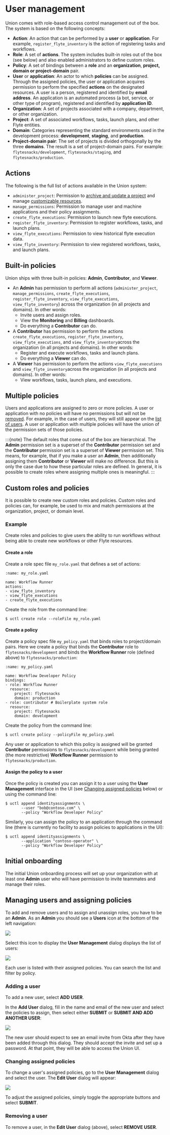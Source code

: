 # User management

Union comes with role-based access control management out of the box.
The system is based on the following concepts:

* **Action**: An action that can be performed by a **user** or **application**.
For example, `register_flyte_inventory` is the action of registering tasks and workflows.
* **Role**: A set of **actions**.
The system includes built-in roles out of the box (see below) and also enabled administrators to define custom roles.
* **Policy**: A set of bindings between a **role** and an **organization**, **project, domain or project-domain** pair.
* **User** or **application**: An actor to which **policies** can be assigned.
Through the assigned policies, the user or application acquires permission to perform the specified **actions** on the designated resources.
A user is a person, registered and identified by **email address**.
An application is an automated process (a bot, service, or other type of program), registered and identified by **application ID**.
* **Organization**: A set of projects associated with a company, department, or other organization.
* **Project**: A set of associated workflows, tasks, launch plans, and other Flyte entities.
* **Domain**: Categories representing the standard environments used in the development process: **development**, **staging**, and **production**.
* **Project-domain pair**: The set of projects is divided orthogonally by the three **domains**.
The result is a set of project-domain pairs.
For example: `flytesnacks/development`, `flytesnacks/staging`, and `flytesnacks/production`.

## Actions

The following is the full list of actions available in the Union system:

* `administer_project`: Permission to [archive and update a project](https://docs.flyte.org/en/latest/flytectl/gen/flytectl_update.html) and manage [customizable resources](https://docs.flyte.org/en/latest/deployment/configuration/customizable_resources.html).
* `manage_permissions`: Permission to manage user and machine applications and their policy assignments.
* `create_flyte_executions`: Permission to launch new flyte executions.
* `register_flyte_inventory`: Permission to register workflows, tasks, and launch plans.
* `view_flyte_executions`: Permission to view historical flyte execution data.
* `view_flyte_inventory`: Permission to view registered workflows, tasks, and launch plans.

## Built-in policies

Union ships with three built-in policies: **Admin**, **Contributor**, and **Viewer**.

* An **Admin** has permission to perform all actions (`administer_project`, `manage_permissions`, `create_flyte_executions`, `register_flyte_inventory`, `view_flyte_executions`, `view_flyte_inventory`) across the organization (in all projects and domains).
In other words:
  * Invite users and assign roles.
  * View the **Monitoring** and **Billing** dashboards.
  * Do everything a **Contributor** can do.
* A **Contributor** has permission to perform the actions `create_flyte_executions`, `register_flyte_inventory`, `view_flyte_executions`, and `view_flyte_inventory`across the organization (in all projects and domains). In other words:
  * Register and execute workflows, tasks and launch plans.
  * Do everything a **Viewer** can do.
* A **Viewer** has permission to perform the actions `view_flyte_executions` and `view_flyte_inventory`across the organization (in all projects and domains).
In other words:
  * View workflows, tasks, launch plans, and executions.

## Multiple policies

Users and applications are assigned to zero or more policies.
A user or application with no policies will have no permissions but will not be [removed](#removing-a-user).
For example, in the case of users, they will still appear on the [list of users](#managing-users-and-assigning-policies).
A user or application with multiple policies will have the union of the permission sets of those policies.

:::{note}
The default roles that come out of the box are hierarchical.
The **Admin** permission set is a superset of the **Contributor** permission set and the **Contributor** permission set is a superset of **Viewer** permission set.
This means, for example, that if you make a user an **Admin**, then additionally assigning them **Contributor** or **Viewer** will make no difference.
But this is only the case due to how these particular roles are defined.
In general, it is possible to create roles where assigning multiple ones is meaningful.
:::

## Custom roles and policies

It is possible to create new custom roles and policies.
Custom roles and policies can, for example, be used to mix and match permissions at the organization, project, or domain level.

### Example

Create roles and policies to give users the ability to run workflows without being able to create new workflows or other Flyte resources.

#### Create a role

Create a role spec file `my_role.yaml` that defines a set of actions:

```{code-block} yaml
:name: my_role.yaml

name: Workflow Runner
actions:
- view_flyte_inventory
- view_flyte_executions
- create_flyte_executions
```

Create the role from the command line:

```{code-block} shell
$ uctl create role --roleFile my_role.yaml
```

#### Create a policy

Create a policy spec file `my_policy.yaml` that binds roles to project/domain pairs.
Here we create a policy that binds the **Contributor** role to `flytesnacks/development` and binds the **Workflow Runner** role (defined above) to `flytesnacks/production`:

```{code-block} yaml
:name: my_policy.yaml

name: Workflow Developer Policy
bindings:
- role: Workflow Runner
  resource:
    project: flytesnacks
    domain: production
- role: contributor # Boilerplate system role
  resource:
    project: flytesnacks
    domain: development
```

Create the policy from the command line:

```{code-block} shell
$ uctl create policy --policyFile my_policy.yaml
```

Any user or application to which this policy is assigned will be granted **Contributor** permissions to `flytesnacks/development` while being granted (the more restrictive) **Workflow Runner** permission to `flytesnacks/production`.

#### Assign the policy to a user

Once the policy is created you can assign it to a user using the **User Management** interface in the UI (see [Changing assigned policies](#changing-assigned-policies) below) or using the command line:

```{code-block} shell
$ uctl append identityassignments \
       --user "bob@contoso.com" \
       --policy "Workflow Developer Policy"
```

Similarly, you can assign the policy to an application through the command line (there is currently no facility to assign policies to applications in the UI):

```{code-block} shell
$ uctl append identityassignments \
       --application "contoso-operator" \
       --policy "Workflow Developer Policy"
```

## Initial onboarding

The initial Union onboarding process will set up your organization with at least one **Admin** user who will have permission to invite teammates and manage their roles.

## Managing users and assigning policies

To add and remove users and to assign and unassign roles, you have to be an **Admin**.
As an **Admin** you should see a **Users** icon at the bottom of the left navigation:

![](/_static/images/users-icon.png)

Select this icon to display the **User Management** dialog displays the list of users:

![](/_static/images/user-management.png)

Each user is listed with their assigned policies. You can search the list and filter by policy.

### Adding a user

To add a new user, select **ADD USER**.

In the **Add User** dialog, fill in the name and email of the new user and select the policies to assign, then select either **SUBMIT** or **SUBMIT AND ADD ANOTHER USER**:

![](/_static/images/add-user.png)

The new user should expect to see an email invite from Okta after they have been added through this dialog.
They should accept the invite and set up a password. At that point, they will be able to access the Union UI.

### Changing assigned policies

To change a user's assigned policies, go to the **User Management** dialog and select the user. The **Edit User** dialog will appear:

![](/_static/images/edit-user.png)

To adjust the assigned policies, simply toggle the appropriate buttons and select **SUBMIT**.

### Removing a user

To remove a user, in the **Edit User** dialog (above), select **REMOVE USER**.
